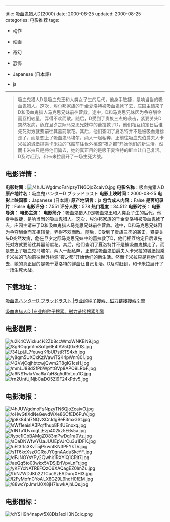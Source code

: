 
---
title: 吸血鬼猎人D(2000)
date: 2000-08-25
updated: 2000-08-25
categories: 电影推荐
tags:
- 动作
- 动画
- 奇幻
- 恐怖

- Japanese (日本語)
- ja
---


> 吸血鬼猎人D是吸血鬼王和人类女子生的后代，他身手敏捷，是响当当的吸血鬼猎人。这次，埃尔邦家族的千金夏洛特被吸血鬼掳了去，庄园主请来了D和吸血鬼猎人马克思兄妹前往营救。途中，D和马克思兄妹因为争夺酬金而互相较量，弄得不欢而散。随后，D受到了贵族三杰的袭击，紧要关头D突然发病，危在旦夕之际马克思兄妹中的蕾拉救了D，他们相互约定日后谁先死对方就要前往其墓前献花。其后，他们查明了夏洛特并不是被吸血鬼掳走了，而是恋上了吸血鬼马埃尔，两人一起私奔，正前往吸血鬼伯爵夫人卡米拉的城堡搭乘卡米拉的飞船前往世外桃源“夜之都”开始他们的新生活。然而卡米拉只是将他们骗去，她的真正目的是吸干夏洛特的鲜血让自己复活。D及时赶到，和卡米拉展开了一场生死大战。

## **电影详情**：

**电影封面**：<img src="https://image.tmdb.org/t/p/w200/4hJUWgdmoFsNpzyTN6QjoZcaivO.jpg" alt="/4hJUWgdmoFsNpzyTN6QjoZcaivO.jpg" title="/4hJUWgdmoFsNpzyTN6QjoZcaivO.jpg">
**电影名称**：吸血鬼猎人D
**原产地片名**：吸血鬼ハンターD ブラッドラスト
**电影上映时间**：2000-08-25
**电影上映国家**：Japanese (日本語)
**原产地语言**：ja
**包含成人内容**：False
**是否纪录片**：False
**电影评分**：7.551
**评分人数**：578
**热门程度**：34.512
**电影时长**：
**电影导演**：
**电影主演**：
**电影简介**：吸血鬼猎人D是吸血鬼王和人类女子生的后代，他身手敏捷，是响当当的吸血鬼猎人。这次，埃尔邦家族的千金夏洛特被吸血鬼掳了去，庄园主请来了D和吸血鬼猎人马克思兄妹前往营救。途中，D和马克思兄妹因为争夺酬金而互相较量，弄得不欢而散。随后，D受到了贵族三杰的袭击，紧要关头D突然发病，危在旦夕之际马克思兄妹中的蕾拉救了D，他们相互约定日后谁先死对方就要前往其墓前献花。其后，他们查明了夏洛特并不是被吸血鬼掳走了，而是恋上了吸血鬼马埃尔，两人一起私奔，正前往吸血鬼伯爵夫人卡米拉的城堡搭乘卡米拉的飞船前往世外桃源“夜之都”开始他们的新生活。然而卡米拉只是将他们骗去，她的真正目的是吸干夏洛特的鲜血让自己复活。D及时赶到，和卡米拉展开了一场生死大战。

## **下载地址**：
[吸血鬼ハンターD ブラッドラスト |专业的种子搜索、磁力链接搜索引擎](https://movie.amd794.com:2083/?search=%E5%90%B8%E8%A1%80%E9%AC%BC%E3%83%8F%E3%83%B3%E3%82%BF%E3%83%BCD%20%E3%83%96%E3%83%A9%E3%83%83%E3%83%89%E3%83%A9%E3%82%B9%E3%83%88&ordering=&mode=match_phrase&page_size=10&page=1)

[吸血鬼猎人D |专业的种子搜索、磁力链接搜索引擎](https://movie.amd794.com:2083/?search=%E5%90%B8%E8%A1%80%E9%AC%BC%E7%8C%8E%E4%BA%BAD&ordering=&mode=match_phrase&page_size=10&page=1)
 

## **电影剧照**：
<img src="https://image.tmdb.org/t/p/original/u2K4CWixku4K2Zb8ccWmxWNKBN9.jpg" alt="/u2K4CWixku4K2Zb8ccWmxWNKBN9.jpg" title="/u2K4CWixku4K2Zb8ccWmxWNKBN9.jpg"><img src="https://image.tmdb.org/t/p/original/8gROqqm1m8ofjy6E4IAV5Q0xB0S.jpg" alt="/8gROqqm1m8ofjy6E4IAV5Q0xB0S.jpg" title="/8gROqqm1m8ofjy6E4IAV5Q0xB0S.jpg"><img src="https://image.tmdb.org/t/p/original/34LpjJL7feuvqKfbUl7stRTS4xh.jpg" alt="/34LpjJL7feuvqKfbUl7stRTS4xh.jpg" title="/34LpjJL7feuvqKfbUl7stRTS4xh.jpg"><img src="https://image.tmdb.org/t/p/original/y8gm5UXCxKziVawiTSK4pWnr80I.jpg" alt="/y8gm5UXCxKziVawiTSK4pWnr80I.jpg" title="/y8gm5UXCxKziVawiTSK4pWnr80I.jpg"><img src="https://image.tmdb.org/t/p/original/42VvjCqjhbtcwjQwm2T8gIG1csH.jpg" alt="/42VvjCqjhbtcwjQwm2T8gIG1csH.jpg" title="/42VvjCqjhbtcwjQwm2T8gIG1csH.jpg"><img src="https://image.tmdb.org/t/p/original/mmLJ88dSfPbWpYtGVp8APO9LRbF.jpg" alt="/mmLJ88dSfPbWpYtGVp8APO9LRbF.jpg" title="/mmLJ88dSfPbWpYtGVp8APO9LRbF.jpg"><img src="https://image.tmdb.org/t/p/original/a6NS1wkrVxa6a7aH8g5dRnLou1C.jpg" alt="/a6NS1wkrVxa6a7aH8g5dRnLou1C.jpg" title="/a6NS1wkrVxa6a7aH8g5dRnLou1C.jpg"><img src="https://image.tmdb.org/t/p/original/rn2UntUjNjbCaDO5Zi9F24kPdv5.jpg" alt="/rn2UntUjNjbCaDO5Zi9F24kPdv5.jpg" title="/rn2UntUjNjbCaDO5Zi9F24kPdv5.jpg">

## **电影海报**：
<img src="https://image.tmdb.org/t/p/original/4hJUWgdmoFsNpzyTN6QjoZcaivO.jpg" alt="/4hJUWgdmoFsNpzyTN6QjoZcaivO.jpg" title="/4hJUWgdmoFsNpzyTN6QjoZcaivO.jpg"><img src="https://image.tmdb.org/t/p/original/oHwGtIXdNeGevdWXe86OfED6PuV.jpg" alt="/oHwGtIXdNeGevdWXe86OfED6PuV.jpg" title="/oHwGtIXdNeGevdWXe86OfED6PuV.jpg"><img src="https://image.tmdb.org/t/p/original/jp8k84nl7NQvXCrJdgBeF3mxGSt.jpg" alt="/jp8k84nl7NQvXCrJdgBeF3mxGSt.jpg" title="/jp8k84nl7NQvXCrJdgBeF3mxGSt.jpg"><img src="https://image.tmdb.org/t/p/original/sWf1eaisIA3Pqffhup8F4UEnoxq.jpg" alt="/sWf1eaisIA3Pqffhup8F4UEnoxq.jpg" title="/sWf1eaisIA3Pqffhup8F4UEnoxq.jpg"><img src="https://image.tmdb.org/t/p/original/rINTa1UvxogLjEzp402kz5E6s5a.jpg" alt="/rINTa1UvxogLjEzp402kz5E6s5a.jpg" title="/rINTa1UvxogLjEzp402kz5E6s5a.jpg"><img src="https://image.tmdb.org/t/p/original/lyoc1lCbBAMgZO83mPwDq1ra0Vz.jpg" alt="/lyoc1lCbBAMgZO83mPwDq1ra0Vz.jpg" title="/lyoc1lCbBAMgZO83mPwDq1ra0Vz.jpg"><img src="https://image.tmdb.org/t/p/original/sDaDNWfwYUaJUUEpVJrCu3u1DFK.jpg" alt="/sDaDNWfwYUaJUUEpVJrCu3u1DFK.jpg" title="/sDaDNWfwYUaJUUEpVJrCu3u1DFK.jpg"><img src="https://image.tmdb.org/t/p/original/uEt3l1c3KvT5jPkwntKN3PFYkTV.jpg" alt="/uEt3l1c3KvT5jPkwntKN3PFYkTV.jpg" title="/uEt3l1c3KvT5jPkwntKN3PFYkTV.jpg"><img src="https://image.tmdb.org/t/p/original/s1T6kcXszOGReJY0gnAAduSkcYF.jpg" alt="/s1T6kcXszOGReJY0gnAAduSkcYF.jpg" title="/s1T6kcXszOGReJY0gnAAduSkcYF.jpg"><img src="https://image.tmdb.org/t/p/original/dFJNOYsYPy2Qwhk1RXYlQ1CRit7.jpg" alt="/dFJNOYsYPy2Qwhk1RXYlQ1CRit7.jpg" title="/dFJNOYsYPy2Qwhk1RXYlQ1CRit7.jpg"><img src="https://image.tmdb.org/t/p/original/aeQq5to03wkx5VDSjErIVpvLnFr.jpg" alt="/aeQq5to03wkx5VDSjErIVpvLnFr.jpg" title="/aeQq5to03wkx5VDSjErIVpvLnFr.jpg"><img src="https://image.tmdb.org/t/p/original/yKFYcNATREFQzO6XAQagEZ0lmZu.jpg" alt="/yKFYcNATREFQzO6XAQagEZ0lmZu.jpg" title="/yKFYcNATREFQzO6XAQagEZ0lmZu.jpg"><img src="https://image.tmdb.org/t/p/original/fbN7WDJKb221CucSzEADurqXHl3.jpg" alt="/fbN7WDJKb221CucSzEADurqXHl3.jpg" title="/fbN7WDJKb221CucSzEADurqXHl3.jpg"><img src="https://image.tmdb.org/t/p/original/l2FyMofnCYoALX8GZ9L9hdH0fEM.jpg" alt="/l2FyMofnCYoALX8GZ9L9hdH0fEM.jpg" title="/l2FyMofnCYoALX8GZ9L9hdH0fEM.jpg"><img src="https://image.tmdb.org/t/p/original/88wcYpJmrlJ0X8jH7IuwkAjhLQs.jpg" alt="/88wcYpJmrlJ0X8jH7IuwkAjhLQs.jpg" title="/88wcYpJmrlJ0X8jH7IuwkAjhLQs.jpg">

## **电影图标**：
<img src="https://image.tmdb.org/t/p/original/dYSH9h4napw5X8DIz1exH3NEcix.png" alt="/dYSH9h4napw5X8DIz1exH3NEcix.png" title="/dYSH9h4napw5X8DIz1exH3NEcix.png">
